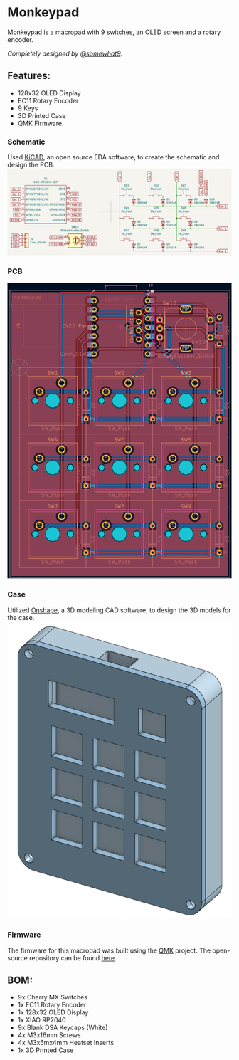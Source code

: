 # Monkeypad
Monkeypad is a macropad with 9 switches, an OLED screen and a rotary encoder.

*Completely designed by [@somewhat9](github.com/somewhat9).*

## Features:
- 128x32 OLED Display
- EC11 Rotary Encoder
- 9 Keys
- 3D Printed Case
- QMK Firmware

### Schematic
Used [KiCAD](https://www.kicad.org/), an open source EDA software, to create the schematic and design the PCB.<br>
![Schematic](assets/SCHEMATIC.png)

### PCB
![PCB](assets/PCB.png)

### Case
Utilized [Onshape](https://www.onshape.com/en/), a 3D modeling CAD software, to design the 3D models for the case.<br>
![Case](assets/CASE.png)

### Firmware
The firmware for this macropad was built using the [QMK](https://qmk.fm/) project.
The open-source repository can be found [here](https://github.com/qmk/qmk_firmware).

## BOM:
- 9x Cherry MX Switches
- 1x EC11 Rotary Encoder
- 1x 128x32 OLED Display
- 1x XIAO RP2040
- 9x Blank DSA Keycaps (White)
- 4x M3x16mm Screws
- 4x M3x5mx4mm Heatset Inserts
- 1x 3D Printed Case

